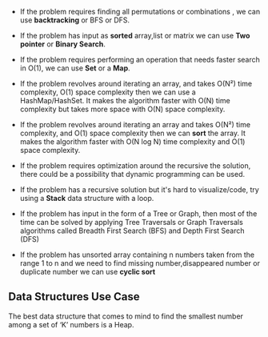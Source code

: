 - If the problem requires finding all permutations or combinations , we can use **backtracking** or BFS or DFS.

- If the problem has input as **sorted** array,list or matrix we can use **Two pointer** or **Binary Search**.

- If the problem requires performing an operation that needs faster search in O(1), we can use **Set** or a **Map**.

- If the problem revolves around iterating an array, and takes O(N²) time complexity, O(1) space complexity then we can use a HashMap/HashSet. It makes the algorithm faster with O(N) time complexity but takes more space with O(N) space complexity.

- If the problem revolves around iterating an array and takes O(N²) time complexity, and O(1) space complexity then we can **sort** the array. It makes the algorithm faster with O(N log N) time complexity and O(1) space complexity.

- If the problem requires optimization around the recursive the solution, there could be a possibility that dynamic programming can be used.

- If the problem has a recursive solution but it's hard to visualize/code, try using a **Stack** data structure with a loop.

- If the problem has input in the form of a Tree or Graph, then most of the time can be solved by applying Tree Traversals or Graph Traversals algorithms called Breadth First Search (BFS) and Depth First Search (DFS)

- If the problem has unsorted array containing n numbers taken from the range 1 to n and we need to find missing number,disappeared number or duplicate number we can use **cyclic sort**









## Data Structures Use Case

The best data structure that comes to mind to find the smallest number among a set of ‘K’ numbers is a Heap.